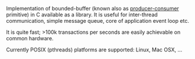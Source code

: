Implementation of bounded-buffer (known also as [producer-consumer](http://en.wikipedia.org/wiki/Producer-consumer_problem) primitive) in C available as a library. It is useful for inter-thread communication, simple message queue, core of application event loop etc.

It is quite fast; >100k transactions per seconds are easily achievable on common hardware.

Currently POSIX (pthreads) platforms are supported: Linux, Mac OSX, ...